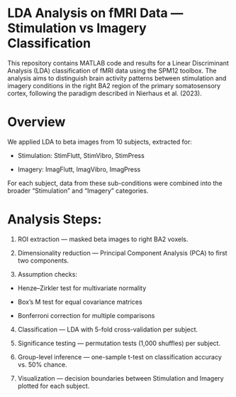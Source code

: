# LDA Analysis on fMRI Data — Stimulation vs Imagery Classification

This repository contains MATLAB code and results for a Linear Discriminant Analysis (LDA) classification of fMRI data using the SPM12 toolbox.
The analysis aims to distinguish brain activity patterns between stimulation and imagery conditions in the right BA2 region of the primary somatosensory cortex, following the paradigm described in Nierhaus et al. (2023).

# Overview

We applied LDA to beta images from 10 subjects, extracted for:

- Stimulation: StimFlutt, StimVibro, StimPress

- Imagery: ImagFlutt, ImagVibro, ImagPress

For each subject, data from these sub-conditions were combined into the broader “Stimulation” and “Imagery” categories.

# Analysis Steps:

1. ROI extraction — masked beta images to right BA2 voxels.

2. Dimensionality reduction — Principal Component Analysis (PCA) to first two components.

3. Assumption checks:

- Henze–Zirkler test for multivariate normality

- Box’s M test for equal covariance matrices

- Bonferroni correction for multiple comparisons

4. Classification — LDA with 5-fold cross-validation per subject.

5. Significance testing — permutation tests (1,000 shuffles) per subject.

6. Group-level inference — one-sample t-test on classification accuracy vs. 50% chance.

7. Visualization — decision boundaries between Stimulation and Imagery plotted for each subject.
